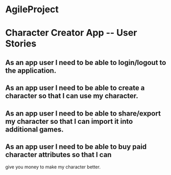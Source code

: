 # AgileProject


# Character Creator App -- User Stories

## As an app user I need to be able to login/logout to the application.

## As an app user I need to be able to create a character so that I can use my character.

## As an app user I need to be able to share/export my character so that I can import it into additional games.

## As an app user I need to be able to buy paid character attributes so that I can 
give you money to make my character better. 